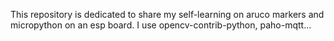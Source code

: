 This repository is dedicated to share my self-learning on aruco markers and micropython on an esp board.
I use opencv-contrib-python, paho-mqtt...
